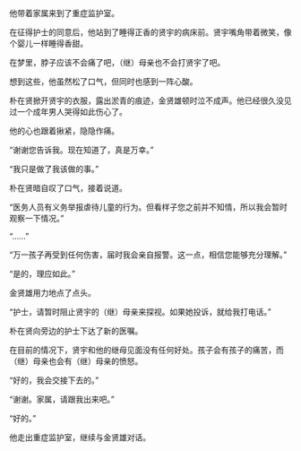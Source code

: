 他带着家属来到了重症监护室。

在征得护士的同意后，他站到了睡得正香的贤宇的病床前。贤宇嘴角带着微笑，像个婴儿一样睡得香甜。

在梦里，脖子应该不会痛了吧，（继）母亲也不会打贤宇了吧。

想到这些，他虽然松了口气，但同时也感到一阵心酸。

朴在贤掀开贤宇的衣服，露出淤青的痕迹，金贤雄顿时泣不成声。他已经很久没见过一个成年男人哭得如此伤心了。

他的心也跟着揪紧，隐隐作痛。

“谢谢您告诉我。现在知道了，真是万幸。”

“我只是做了我该做的事。”

朴在贤暗自叹了口气，接着说道。

“医务人员有义务举报虐待儿童的行为。但看样子您之前并不知情，所以我会暂时观察一下情况。”

“……”

“万一孩子再受到任何伤害，届时我会亲自报警。这一点，相信您能够充分理解。”

“是的，理应如此。”

金贤雄用力地点了点头。

“护士，请暂时阻止贤宇的（继）母亲来探视。如果她投诉，就给我打电话。”

朴在贤向旁边的护士下达了新的医嘱。

在目前的情况下，贤宇和他的继母见面没有任何好处。孩子会有孩子的痛苦，而（继）母亲也会有（继）母亲的愤怒。

“好的，我会交接下去的。”

“谢谢。家属，请跟我出来吧。”

“好的。”

他走出重症监护室，继续与金贤雄对话。